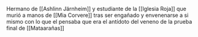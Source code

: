 Hermano de [[Ashlinn Järnheim]] y estudiante de la [[Iglesia Roja]] que murió a manos de [[Mia Corvere]] tras ser engañado y envenenarse a si mismo con lo que el pensaba que era el antídoto del veneno de la prueba final de [[Mataarañas]]